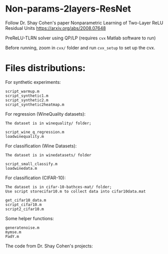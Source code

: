 # Non-params-2layers-ResNet

Follow Dr. Shay Cohen's paper Nonparametric Learning of Two-Layer ReLU Residual Units
https://arxiv.org/abs/2008.07648

PreReLU-TLRN solver using QP/LP (requires `cvx` Matlab software to run)

Before running, zoom in `cvx/` folder and run `cvx_setup` to set up the cvx.

# Files distributions:

  For synthetic experiments:
  
    script_warmup.m
    script_synthetic1.m
    script_synthetic2.m
    script_synthetic2heatmap.m

  For regression (WineQuality datasets):
  
    The dataset is in winequality/ folder;
    
    script_wine_q_regression.m
    loadwinequality.m

  For classification (Wine Datasets):
  
    The dataset is in winedatasets/ folder

    script_small_classify.m
    loadwinedata.m

  For classification (CIFAR-10):
  
    The dataset is in cifar-10-bathces-mat/ folder;
    Use script storecifar10.m to collect data into cifar10data.mat
    
    get_cifar10_data.m
    script_cifar10.m
    script2_cifar10.m

   Some helper functions:
   
    generatenoise.m
    mymse.m
    PadY.m
    
  The code from Dr. Shay Cohen's projects:
    
  
    
